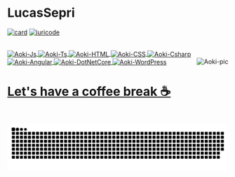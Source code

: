 # LucasSepri

[![card](https://github-readme-stats.vercel.app/api?username=LucasSepri&theme=radical)](https://github.com/FabioNeves28/)
  [![iuricode](https://github-readme-stats.vercel.app/api/top-langs/?username=LucasSepri&hide=html&layout=compact=true&theme=radical)](https://github.com/LucasSerpri/)
<div align="center">
  
  <a href="https://github.com/LucasSepri">    
    
    
  <!--<img height="165em" src="https://github-readme-stats.vercel.app/api?username=LeoAoki&show_icons=true&theme=dark&include_all_commits=true&count_private=true"/>
  <img height="165em" src="https://github-readme-stats.vercel.app/api/top-langs/?username=LeoAoki&layout=compact&langs_count=7&theme=dark"/> -->
</div>
  
<div style="display: inline_block"><br>
  
  <!-- https://devicon.dev -->
  <img align="center" alt="Aoki-Js" height="30" width="40" src="https://cdn.jsdelivr.net/gh/devicons/devicon/icons/javascript/javascript-plain.svg">
  <img align="center" alt="Aoki-Ts" height="30" width="40" src="https://cdn.jsdelivr.net/gh/devicons/devicon/icons/typescript/typescript-plain.svg">
  <img align="center" alt="Aoki-HTML" height="30" width="40" src="https://cdn.jsdelivr.net/gh/devicons/devicon/icons/html5/html5-plain.svg">
  <img align="center" alt="Aoki-CSS" height="30" width="40" src="https://cdn.jsdelivr.net/gh/devicons/devicon/icons/css3/css3-plain.svg">
  <img align="center" alt="Aoki-Csharp" height="30" width="40" src="https://cdn.jsdelivr.net/gh/devicons/devicon/icons/csharp/csharp-plain.svg">
  <img align="center" alt="Aoki-Angular" height="30" width="40" src="https://cdn.jsdelivr.net/gh/devicons/devicon/icons/angularjs/angularjs-plain.svg">
  <img align="center" alt="Aoki-DotNetCore" height="30" width="40" src="https://cdn.jsdelivr.net/gh/devicons/devicon/icons/dotnetcore/dotnetcore-original.svg">
  <img align="center" alt="Aoki-WordPress" height="30" width="40" src="https://cdn.jsdelivr.net/gh/devicons/devicon/icons/wordpress/wordpress-plain.svg">
  <img align="right" alt="Aoki-pic" height="150" src="https://i.picasion.com/pic91/8c2bce3509b8b9fb79fe6fe430024741.gif">
  
</div>

##

# Let's have a coffee break ☕

![Snake animation](https://github.com/LeoAoki/LeoAoki/blob/output/github-contribution-grid-snake.svg)
